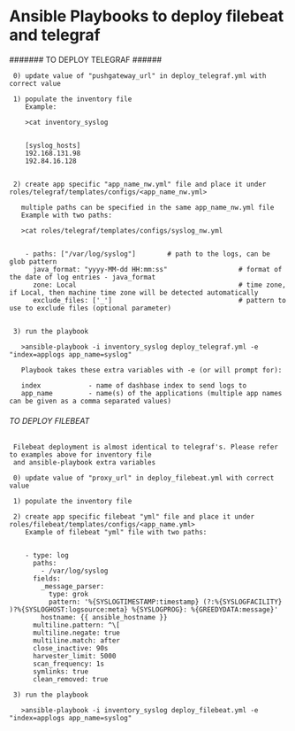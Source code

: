 # Ansible Playbooks to deploy filebeat and telegraf

####### TO DEPLOY TELEGRAF ######

     0) update value of "pushgateway_url" in deploy_telegraf.yml with correct value

     1) populate the inventory file
        Example:

        >cat inventory_syslog


        [syslog_hosts]
        192.168.131.98
        192.84.16.128


     2) create app specific "app_name_nw.yml" file and place it under roles/telegraf/templates/configs/<app_name_nw.yml>
  
       multiple paths can be specified in the same app_name_nw.yml file
       Example with two paths:

       >cat roles/telegraf/templates/configs/syslog_nw.yml


        - paths: ["/var/log/syslog"]        # path to the logs, can be glob pattern
          java_format: "yyyy-MM-dd HH:mm:ss"                  # format of the date of log entries - java_format
          zone: Local                                         # time zone, if Local, then machine time zone will be detected automatically
          exclude_files: ['_']                                # pattern to use to exclude files (optional parameter)
         

     3) run the playbook

       >ansible-playbook -i inventory_syslog deploy_telegraf.yml -e "index=applogs app_name=syslog"

       Playbook takes these extra variables with -e (or will prompt for): 

       index            - name of dashbase index to send logs to 
       app_name         - name(s) of the applications (multiple app names can be given as a comma separated values)
 



###### TO DEPLOY FILEBEAT ######

     Filebeat deployment is almost identical to telegraf's. Please refer to examples above for inventory file
     and ansible-playbook extra variables

     0) update value of "proxy_url" in deploy_filebeat.yml with correct value

     1) populate the inventory file

     2) create app specific filebeat "yml" file and place it under roles/filebeat/templates/configs/<app_name.yml>
        Example of filebeat "yml" file with two paths:


        - type: log
          paths:
            - /var/log/syslog
          fields:
            _message_parser:
              type: grok
              pattern: '%{SYSLOGTIMESTAMP:timestamp} (?:%{SYSLOGFACILITY} )?%{SYSLOGHOST:logsource:meta} %{SYSLOGPROG}: %{GREEDYDATA:message}'
            hostname: {{ ansible_hostname }}
          multiline.pattern: ^\[
          multiline.negate: true
          multiline.match: after
          close_inactive: 90s
          harvester_limit: 5000
          scan_frequency: 1s
          symlinks: true
          clean_removed: true

     3) run the playbook

       >ansible-playbook -i inventory_syslog deploy_filebeat.yml -e "index=applogs app_name=syslog"

